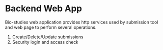 # Backend Web App
Bio-studies web application provides http services used by submission tool and web page to perform several operations.

1. Create/Delete/Update submissions
1. Security login and access check
